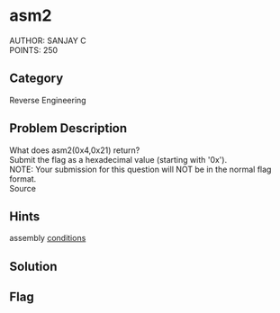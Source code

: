 <h1>asm2</h1>
AUTHOR: SANJAY C<br>
POINTS: 250

<h2>Category</h2>
Reverse Engineering

<h2>Problem Description</h2>
What does asm2(0x4,0x21) return?<br>
Submit the flag as a hexadecimal value (starting with '0x').<br>
NOTE: Your submission for this question will NOT be in the normal flag format.<br>
Source

<h2>Hints</h2>
assembly <a href="https://www.tutorialspoint.com/assembly_programming/assembly_conditions.htm">conditions</a>

<h2>Solution</h2>

<h2>Flag</h2>
<code></code>
